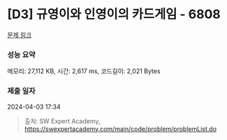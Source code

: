 # [D3] 규영이와 인영이의 카드게임 - 6808 

[문제 링크](https://swexpertacademy.com/main/code/problem/problemDetail.do?contestProbId=AWgv9va6HnkDFAW0) 

### 성능 요약

메모리: 27,112 KB, 시간: 2,617 ms, 코드길이: 2,021 Bytes

### 제출 일자

2024-04-03 17:34



> 출처: SW Expert Academy, https://swexpertacademy.com/main/code/problem/problemList.do